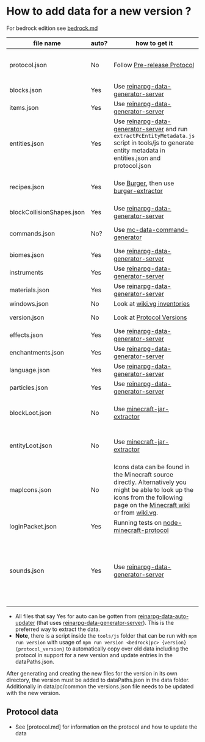 # How to add data for a new version ?

For bedrock edition see [bedrock.md](bedrock.md)

| file name | auto? | how to get it | notes |
| -- | -- | -- | -- |
| protocol.json | No | Follow [Pre-release Protocol][1] | Always double check by looking at the Minecraft source files. |
| blocks.json | Yes | Use [reinarpg-data-generator-server][2] |
| items.json | Yes | Use [reinarpg-data-generator-server][2] |
| entities.json | Yes | Use [reinarpg-data-generator-server][2]  and run `extractPcEntityMetadata.js` script in tools/js to generate entity metadata in entities.json and protocol.json |
| recipes.json | Yes | Use [Burger][12], then use [burger-extractor][13] | should eventually be changed to native data generators |
| blockCollisionShapes.json | Yes | Use [reinarpg-data-generator-server][2] |
| commands.json | No? |Use [mc-data-command-generator][3] | Link to jar files have to be manually added |
| biomes.json | Yes | Use [reinarpg-data-generator-server][2] |
| instruments | Yes | Use [reinarpg-data-generator-server][2] |
| materials.json | Yes | Use [reinarpg-data-generator-server][2] |
| windows.json | No | Look at [wiki.vg inventories][4] |
| version.json | No | Look at [Protocol Versions][5] | [wiki.vg protocol numbers][6] |
| effects.json | Yes | Use [reinarpg-data-generator-server][2] |
| enchantments.json | Yes  | Use [reinarpg-data-generator-server][2] |
| language.json | Yes | Use [reinarpg-data-generator-server][2] |
| particles.json | Yes | Use [reinarpg-data-generator-server][2] |
| blockLoot.json | No | Use [minecraft-jar-extractor][11] | Extractor can be very be tempermental at times
| entityLoot.json | No |  Use [minecraft-jar-extractor][11] | Extractor can be very be tempermental at times
| mapIcons.json | No | Icons data can be found in the Minecraft source directly. Alternatively you might be able to look up the icons from the following page on the [Minecraft wiki][7] or from [wiki.vg][8]. | [reinarpg-data pr mapIcons][9] | 
| loginPacket.json | Yes | Running tests on [node-minecraft-protocol][10] |
| sounds.json | Yes | Use [reinarpg-data-generator-server][2] | Make sure to check the packets that use this and the friendlybytebuffer functions to check if an offset is needed in the generator code.


* All files that say Yes for auto can be gotten from [reinarpg-data-auto-updater][9] (that uses [reinarpg-data-generator-server][2]). This is the preferred way to extract the data.
* **Note**, there is a script inside the `tools/js` folder that can be run with `npm run version` with usage of `npm run version <bedrock|pc> {version} {protocol_version}` to automatically copy over old data including the protocol in support for a new version and update entries in the dataPaths.json.

After generating and creating the new files for the version in its own directory, the version must be added to dataPaths.json in the data folder.
Additionally in data/pc/common the versions.json file needs to be updated with the new version.

## Protocol data
* See [protocol.md] for information on the protocol and how to update the data
  
[1]: https://wiki.vg/Pre-release_protocol
[2]: https://github.com/PrismarineJS/reinarpg-data-generator-server
[3]: https://github.com/Miro-Andrin/mc-data-command-generator
[4]: https://wiki.vg/Inventory
[5]: https://github.com/PrismarineJS/reinarpg-data/blob/master/data/pc/common/protocolVersions.json
[6]: https://wiki.vg/Protocol_version_numbers
[7]: https://minecraft.wiki/Map#Map_icons
[8]: https://wiki.vg/Protocol#Map_Data
[9]: https://github.com/PrismarineJS/reinarpg-data-auto-updater
[10]: https://github.com/PrismarineJS/node-minecraft-protocol
[11]:  https://github.com/PrismarineJS/minecraft-jar-extractor
[12]: https://github.com/Pokechu22/Burger
[13]: https://github.com/PrismarineJS/burger-extractor
